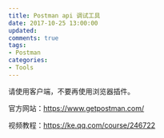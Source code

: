```yaml
---
title: Postman api 调试工具
date: 2017-10-25 13:00:00
updated:
comments: true
tags:
- Postman
categories:
- Tools
---
```


请使用客户端，不要再使用浏览器插件。

官方网站：https://www.getpostman.com/

<!--more-->

视频教程：https://ke.qq.com/course/246722
